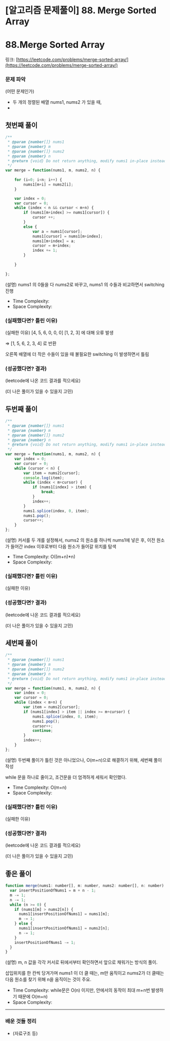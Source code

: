 # [알고리즘 문제풀이] 88. Merge Sorted Array

# 88.Merge Sorted Array

링크: [https://leetcode.com/problems/merge-sorted-array/](https://leetcode.com/problems/merge-sorted-array/)

### 문제 파악

(어떤 문제인가)

- 두 개의 정렬된 배열 nums1, nums2 가 있을 때,
-

## 첫번째 풀이

```jsx
/**
 * @param {number[]} nums1
 * @param {number} m
 * @param {number[]} nums2
 * @param {number} n
 * @return {void} Do not return anything, modify nums1 in-place instead.
 */
var merge = function(nums1, m, nums2, n) {
    
    for (i=0; i<n; i++) {
        nums1[m+i] = nums2[i];
    }

    var index = 0;
    var cursor = 0;
    while (index < n && cursor < m+n) {
        if (nums1[m+index] >= nums1[cursor]) {
            cursor ++;
        }
        else {
            var a = nums1[cursor];
            nums1[cursor] = nums1[m+index];
            nums1[m+index] = a;
            cursor = m+index;
            index += 1;
        }
        
    }
    
};
```

(설명) nums1 의 0들을 다 nums2로 바꾸고, nums1 의 수들과 비교하면서 switching 진행

- Time Complexity:
- Space Complexity:

### (실패했다면? 틀린 이유)

(실패한 이유) [4, 5, 6, 0, 0, 0] [1, 2, 3] 에 대해 오류 발생

⇒ [1, 5, 6, 2, 3, 4] 로 반환

오른쪽 배열에 더 작은 수들이 있을 때 불필요한 switching 이 발생하면서 틀림

### (성공했다면? 결과)

(leetcode에 나온 코드 결과를 적으세요)

(더 나은 풀이가 있을 수 있을지 고민)

## 두번째 풀이

```jsx
/**
 * @param {number[]} nums1
 * @param {number} m
 * @param {number[]} nums2
 * @param {number} n
 * @return {void} Do not return anything, modify nums1 in-place instead.
 */
var merge = function(nums1, m, nums2, n) {
    var index = 0;
    var cursor = 0;
    while (cursor < n) {
        var item = nums2[cursor];
        console.log(item);
        while (index < m+cursor) {
            if (nums1[index] > item) {
                break;
            }
            index++;
        }
        nums1.splice(index, 0, item);
        nums1.pop();
        cursor++;
    }
};
```

(설명) 커서를 두 개를 설정해서, nums2 의 원소를 하나씩 nums1에 넣은 후, 이전 원소가 들어간 index 이후로부터 다음 원소가 들어갈 위치를 탐색

- Time Complexity: O((m+n)*n)
- Space Complexity:

### (실패했다면? 틀린 이유)

(실패한 이유)

### (성공했다면? 결과)

(leetcode에 나온 코드 결과를 적으세요)

(더 나은 풀이가 있을 수 있을지 고민)

## 세번째 풀이

```jsx
/**
 * @param {number[]} nums1
 * @param {number} m
 * @param {number[]} nums2
 * @param {number} n
 * @return {void} Do not return anything, modify nums1 in-place instead.
 */
var merge = function(nums1, m, nums2, n) {
    var index = 0;
    var cursor = 0;
    while (index < m+n) {
        var item = nums2[cursor];
        if (nums1[index] > item || index >= m+cursor) {
            nums1.splice(index, 0, item);
            nums1.pop();
            cursor++;
            continue;
        }
        index++;
    }
};
```

(설명) 두번째 풀이가 틀린 것은 아니었으나, O(m+n)으로 해결하기 위해, 세번째 풀이 작성

while 문을 하나로 줄이고, 조건문을 더 엄격하게 세워서 확인했다.

- Time Complexity: O(m+n)
- Space Complexity:

### (실패했다면? 틀린 이유)

(실패한 이유)

### (성공했다면? 결과)

(leetcode에 나온 코드 결과를 적으세요)

(더 나은 풀이가 있을 수 있을지 고민)

## 좋은 풀이

```jsx
function merge(nums1: number[], m: number, nums2: number[], n: number): void {
  var insertPositionOfNums1 = m + n - 1;
  m -= 1;
  n -= 1;
  while (n >= 0) {
    if (nums1[m] > nums2[n]) {
      nums1[insertPositionOfNums1] = nums1[m];
      m -= 1;
    } else {
      nums1[insertPositionOfNums1] = nums2[n];
      n -= 1;
    }
    insertPositionOfNums1 -= 1;
  }
}
```

(설명) m, n 값을 각각 커서로 뒤에서부터 확인하면서 앞으로 채워가는 방식의 풀이.

삽입위치를 한 칸씩 당겨가며 nums1 이 더 클 때는, m만 움직이고 nums2가 더 클때는 다음 원소를 찾기 위해 n을 움직이는 것이 주요.

- Time Complexity: while문은 O(n) 이지만, 안에서의 동작이 최대 m+n번 발생하기 때문에 O(m+n)
- Space Complexity:

---

### 배운 것들 정리

- (자료구조 등)